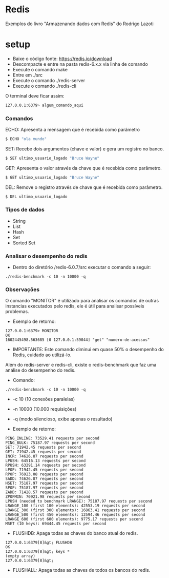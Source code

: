 # Redis
Exemplos do livro "Armazenando dados com Redis" do Rodrigo Lazoti

# setup

  - Baixe o código fonte: https://redis.io/download
  - Descompacte e entre na pasta redis-6.x.x via linha de comando
  - Execute o comando make
  - Entre em ./src
  - Execute o comando ./redis-server
  - Execute o comando ./redis-cli

O terminal deve ficar assim:
```sh
127.0.0.1:6379> algum_comando_aqui 
```

### Comandos
ECHO: Apresenta a mensagem que é recebida como parâmetro
```sh
$ ECHO "ola mundo"
```
SET: Recebe dois argumentos (chave e valor) e gera um registro no banco.
```sh
$ SET ultimo_usuario_logado "Bruce Wayne"
```
GET: Apresenta o valor através da chave que é recebida como parâmetro.
```sh
$ GET ultimo_usuario_logado "Bruce Wayne"
```
DEL: Remove o registro através de chave que é recebida como parâmetro.
```sh
$ DEL ultimo_usuario_logado
```

### Tipos de dados 

- String
- List
- Hash
- Set
- Sorted Set 

### Analisar o desempenho do redis

- Dentro do diretório /redis-6.0.7/src executar o comando a seguir: 

```
./redis-benchmark -c 10 -n 10000 -q
```

### Observações

O comando "MONITOR" é utilizado para analisar os comandos de outras instancias executados pelo redis, ele é útil para analisar possíveis problemas.

 
 - Exemplo de retorno:
 ```
 127.0.0.1:6379> MONITOR
 OK
 1602445498.563685 [0 127.0.0.1:59044] "get" "numero-de-acessos"
 ```
- IMPORTANTE: Este comando diminui em quase 50% o desempenho do Redis, cuidado ao utilizá-lo.

Além do redis-server e redis-cli, existe o redis-benchmark que faz uma análise do desempenho do redis.

- Comando:
 ```
./redis-benchmark -c 10 -n 10000 -q
 ```
 
 - -c 10 (10 conexões paralelas)
   
 - -n 10000 (10.000 requisições)
 
 - -q (modo silencioso, exibe apenas o resultado)
 
 - Exemplo de retorno:
```
PING_INLINE: 73529.41 requests per second
PING_BULK: 75187.97 requests per second
SET: 71942.45 requests per second
GET: 71942.45 requests per second
INCR: 74626.87 requests per second
LPUSH: 64516.13 requests per second
RPUSH: 63291.14 requests per second
LPOP: 71942.45 requests per second
RPOP: 76923.08 requests per second
SADD: 74626.87 requests per second
HSET: 75187.97 requests per second
SPOP: 75187.97 requests per second
ZADD: 71428.57 requests per second
ZPOPMIN: 70921.98 requests per second
LPUSH (needed to benchmark LRANGE): 75187.97 requests per second
LRANGE_100 (first 100 elements): 42553.19 requests per second
LRANGE_300 (first 300 elements): 16863.41 requests per second
LRANGE_500 (first 450 elements): 12594.46 requests per second
LRANGE_600 (first 600 elements): 9775.17 requests per second
MSET (10 keys): 69444.45 requests per second
 ```

- FLUSHDB: Apaga todas as chaves do banco atual do redis.
 ```
127.0.0.1:6379[8]&gt; FLUSHDB
OK
127.0.0.1:6379[8]&gt; keys *
(empty array)
127.0.0.1:6379[8]&gt; 
 ```

- FLUSHALL: Apaga todas as chaves de todos os bancos do redis.
